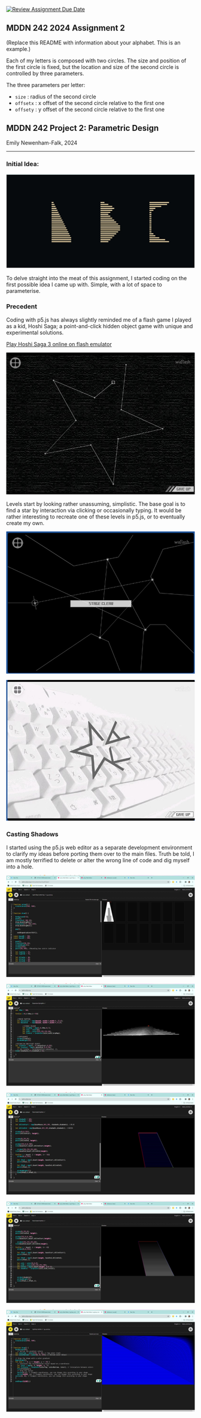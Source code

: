 [![Review Assignment Due Date](https://classroom.github.com/assets/deadline-readme-button-24ddc0f5d75046c5622901739e7c5dd533143b0c8e959d652212380cedb1ea36.svg)](https://classroom.github.com/a/xQz3oEP8)
## MDDN 242 2024 Assignment 2

(Replace this README with information about your alphabet. This is an example.)

Each of my letters is composed with two circles. The size and position of the first circle is fixed, but the location and size of the second circle is controlled by three parameters.

The three parameters per letter:
  * `size` : radius of the second circle
  * `offsetx` : x offset of the second circle relative to the first one
  * `offsety` : y offset of the second circle relative to the first one



## MDDN 242 Project 2: Parametric Design
Emily Newenham-Falk, 2024
___

### Initial Idea:

![letters formed of lines with the same start point, but different end points.](/assets/wip1.jpg/)

To delve straight into the meat of this assignment, I started coding on the first possible idea I came up with. Simple, with a lot of space to parameterise.

### Precedent

Coding with p5.js has always slightly reminded me of a flash game I played as a kid, Hoshi Saga; a point-and-click hidden object game with unique and experimental solutions.

[Play Hoshi Saga 3 online on flash emulator](https://classroom.github.com/a/xQz3oEP8)

![](/assets/precedent1_hoshisaga.jpg)

Levels start by looking rather unassuming, simplistic. The base goal is to find a star by interaction via clicking or occasionally typing. It would be rather interesting to recreate one of these levels in p5.js, or to eventually create my own.

![](/assets/precedent1_hoshisaga2.jpg)


![](/assets/precedent1_hoshisaga3.jpg)

### Casting Shadows

I started using the p5.js web editor as a separate development environment to clarify my ideas before porting them over to the main files. Truth be told, I am mostly terrified to delete or alter the wrong line of code and dig myself into a hole.

![](/assets/progWeb1.jpg)


![](/assets/progWeb2.jpg)


![](/assets/progWeb3.jpg)


![](/assets/progWeb4.jpg)


![](/assets/happyAccident.jpg)
